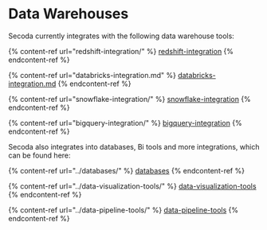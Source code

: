 # Data Warehouses

Secoda currently integrates with the following data warehouse tools:

{% content-ref url="redshift-integration/" %}
[redshift-integration](redshift-integration/)
{% endcontent-ref %}

{% content-ref url="databricks-integration.md" %}
[databricks-integration.md](databricks-integration.md)
{% endcontent-ref %}

{% content-ref url="snowflake-integration/" %}
[snowflake-integration](snowflake-integration/)
{% endcontent-ref %}

{% content-ref url="bigquery-integration/" %}
[bigquery-integration](bigquery-integration/)
{% endcontent-ref %}

Secoda also integrates into databases, Bi tools and more integrations, which can be found here:

{% content-ref url="../databases/" %}
[databases](../databases/)
{% endcontent-ref %}

{% content-ref url="../data-visualization-tools/" %}
[data-visualization-tools](../data-visualization-tools/)
{% endcontent-ref %}

{% content-ref url="../data-pipeline-tools/" %}
[data-pipeline-tools](../data-pipeline-tools/)
{% endcontent-ref %}
